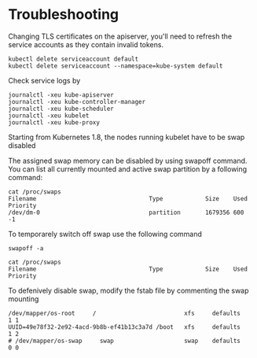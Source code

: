 # Troubleshooting
Changing TLS certificates on the apiserver, you'll need to refresh the service accounts as they contain invalid tokens.

    kubectl delete serviceaccount default
    kubectl delete serviceaccount --namespace=kube-system default

Check service logs by 

    journalctl -xeu kube-apiserver
    journalctl -xeu kube-controller-manager
    journalctl -xeu kube-scheduler
    journalctl -xeu kubelet
    journalctl -xeu kube-proxy

Starting from Kubernetes 1.8, the nodes running kubelet have to be swap disabled

The assigned swap memory can be disabled by using swapoff command. You can list all currently mounted and active swap partition by a following command:

    cat /proc/swaps
    Filename                                Type            Size    Used    Priority
    /dev/dm-0                               partition       1679356 600     -1

To temporarely switch off swap use the following command

    swapoff -a

    cat /proc/swaps
    Filename                                Type            Size    Used    Priority

To defenively disable swap, modify the fstab file by commenting the swap mounting

    /dev/mapper/os-root     /                         xfs     defaults        1 1
    UUID=49e78f32-2e92-4acd-9b8b-ef41b13c3a7d /boot   xfs     defaults        1 2
    # /dev/mapper/os-swap     swap                    swap    defaults        0 0
